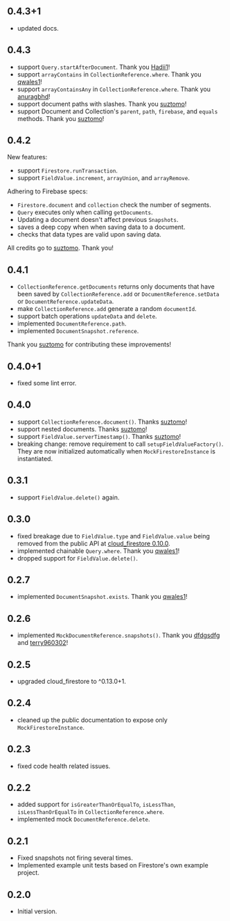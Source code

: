 ## 0.4.3+1

- updated docs.

## 0.4.3

- support `Query.startAfterDocument`. Thank you [Hadii1](https://github.com/Hadii1)!
- support `arrayContains` in `CollectionReference.where`. Thank you [qwales1](https://github.com/qwales1)!
- support `arrayContainsAny` in `CollectionReference.where`. Thank you [anuragbhd](https://github.com/anuragbhd)!
- support document paths with slashes. Thank you [suztomo](https://github.com/suztomo)!
- support Document and Collection's `parent`, `path`, `firebase`, and `equals` methods. Thank you [suztomo](https://github.com/suztomo)!

## 0.4.2

New features:

- support `Firestore.runTransaction`.
- support `FieldValue.increment`, `arrayUnion`, and `arrayRemove`.

Adhering to Firebase specs:

- `Firestore.document` and `collection` check the number of segments.
- `Query` executes only when calling `getDocuments`.
- Updating a document doesn't affect previous `Snapshots`.
- saves a deep copy when when saving data to a document.
- checks that data types are valid upon saving data.

All credits go to [suztomo](https://github.com/suztomo). Thank you!

## 0.4.1

- `CollectionReference.getDocuments` returns only documents that have been saved by `CollectionReference.add` or `DocumentReference.setData` or `DocumentReference.updateData`.
- make `CollectionReference.add` generate a random `documentId`.
- support batch operations `updateData` and `delete`.
- implemented `DocumentReference.path`.
- implemented `DocumentSnapshot.reference`.

Thank you [suztomo](https://github.com/suztomo) for contributing these improvements!

## 0.4.0+1

- fixed some lint error.

## 0.4.0

- support `CollectionReference.document()`. Thanks [suztomo](https://github.com/suztomo)!
- support nested documents. Thanks [suztomo](https://github.com/suztomo)!
- support `FieldValue.serverTimestamp()`. Thanks [suztomo](https://github.com/suztomo)!
- breaking change: remove requirement to call `setupFieldValueFactory()`. They are now initialized automatically when `MockFirestoreInstance` is instantiated.

## 0.3.1

- support `FieldValue.delete()` again.

## 0.3.0

- fixed breakage due to `FieldValue.type` and `FieldValue.value` being removed from the public API at [cloud_firestore 0.10.0](https://pub.dev/packages/cloud_firestore#0100).
- implemented chainable `Query.where`. Thank you [qwales1](https://github.com/qwales1)!
- dropped support for `FieldValue.delete()`.

## 0.2.7

- implemented `DocumentSnapshot.exists`. Thank you [qwales1](https://github.com/qwales1)!

## 0.2.6

- implemented `MockDocumentReference.snapshots()`. Thank you [dfdgsdfg](https://github.com/dfdgsdfg) and [terry960302](https://github.com/terry960302)!

## 0.2.5

- upgraded cloud_firestore to ^0.13.0+1.

## 0.2.4

- cleaned up the public documentation to expose only `MockFirestoreInstance`.

## 0.2.3

- fixed code health related issues.

## 0.2.2

- added support for `isGreaterThanOrEqualTo`, `isLessThan`, `isLessThanOrEqualTo` in `CollectionReference.where`.
- implemented mock `DocumentReference.delete`.

## 0.2.1

- Fixed snapshots not firing several times.
- Implemented example unit tests based on Firestore's own example project.

## 0.2.0

- Initial version.
